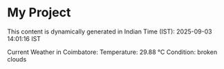 # My Project

This content is dynamically generated in Indian Time (IST): 2025-09-03 14:01:16 IST


Current Weather in Coimbatore:
Temperature: 29.88 °C
Condition: broken clouds
